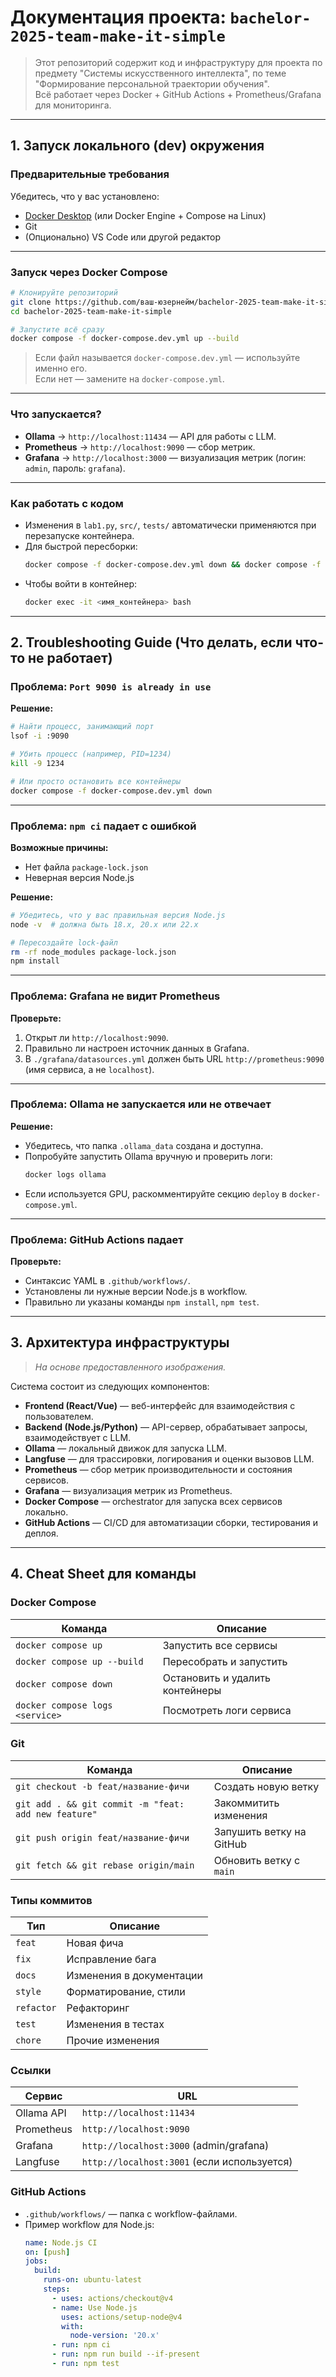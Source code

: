 
# Документация проекта: `bachelor-2025-team-make-it-simple`

> Этот репозиторий содержит код и инфраструктуру для проекта по предмету "Системы искусственного интеллекта", по теме "Формирование персональной траектории обучения".  
> Всё работает через Docker + GitHub Actions + Prometheus/Grafana для мониторинга.

---

## 1. Запуск локального (dev) окружения

### Предварительные требования

Убедитесь, что у вас установлено:

- [Docker Desktop](https://www.docker.com/products/docker-desktop/) (или Docker Engine + Compose на Linux)
- Git
- (Опционально) VS Code или другой редактор

---

### Запуск через Docker Compose

```bash
# Клонируйте репозиторий
git clone https://github.com/ваш-юзернейм/bachelor-2025-team-make-it-simple.git
cd bachelor-2025-team-make-it-simple

# Запустите всё сразу
docker compose -f docker-compose.dev.yml up --build
```

> Если файл называется `docker-compose.dev.yml` — используйте именно его.  
> Если нет — замените на `docker-compose.yml`.

---

### Что запускается?

- **Ollama** → `http://localhost:11434` — API для работы с LLM.
- **Prometheus** → `http://localhost:9090` — сбор метрик.
- **Grafana** → `http://localhost:3000` — визуализация метрик (логин: `admin`, пароль: `grafana`).

---

### Как работать с кодом

- Изменения в `lab1.py`, `src/`, `tests/` автоматически применяются при перезапуске контейнера.
- Для быстрой пересборки:
  ```bash
  docker compose -f docker-compose.dev.yml down && docker compose -f docker-compose.dev.yml up --build
  ```
- Чтобы войти в контейнер:
  ```bash
  docker exec -it <имя_контейнера> bash
  ```

---

## 2. Troubleshooting Guide (Что делать, если что-то не работает)

### Проблема: `Port 9090 is already in use`

**Решение:**

```bash
# Найти процесс, занимающий порт
lsof -i :9090

# Убить процесс (например, PID=1234)
kill -9 1234

# Или просто остановить все контейнеры
docker compose -f docker-compose.dev.yml down
```

---

### Проблема: `npm ci` падает с ошибкой

**Возможные причины:**

- Нет файла `package-lock.json`
- Неверная версия Node.js

**Решение:**

```bash
# Убедитесь, что у вас правильная версия Node.js
node -v  # должна быть 18.x, 20.x или 22.x

# Пересоздайте lock-файл
rm -rf node_modules package-lock.json
npm install
```

---

### Проблема: Grafana не видит Prometheus

**Проверьте:**

1. Открыт ли `http://localhost:9090`.
2. Правильно ли настроен источник данных в Grafana.
3. В `./grafana/datasources.yml` должен быть URL `http://prometheus:9090` (имя сервиса, а не `localhost`).

---

### Проблема: Ollama не запускается или не отвечает

**Решение:**

- Убедитесь, что папка `.ollama_data` создана и доступна.
- Попробуйте запустить Ollama вручную и проверить логи:
  ```bash
  docker logs ollama
  ```
- Если используется GPU, раскомментируйте секцию `deploy` в `docker-compose.yml`.

---

### Проблема: GitHub Actions падает

**Проверьте:**

- Синтаксис YAML в `.github/workflows/`.
- Установлены ли нужные версии Node.js в workflow.
- Правильно ли указаны команды `npm install`, `npm test`.

---

## 3. Архитектура инфраструктуры

> *На основе предоставленного изображения.*

Система состоит из следующих компонентов:

- **Frontend (React/Vue)** — веб-интерфейс для взаимодействия с пользователем.
- **Backend (Node.js/Python)** — API-сервер, обрабатывает запросы, взаимодействует с LLM.
- **Ollama** — локальный движок для запуска LLM.
- **Langfuse** — для трассировки, логирования и оценки вызовов LLM.
- **Prometheus** — сбор метрик производительности и состояния сервисов.
- **Grafana** — визуализация метрик из Prometheus.
- **Docker Compose** — orchestrator для запуска всех сервисов локально.
- **GitHub Actions** — CI/CD для автоматизации сборки, тестирования и деплоя.

---

## 4. Cheat Sheet для команды

### Docker Compose

| Команда | Описание |
|--------|----------|
| `docker compose up` | Запустить все сервисы |
| `docker compose up --build` | Пересобрать и запустить |
| `docker compose down` | Остановить и удалить контейнеры |
| `docker compose logs <service>` | Посмотреть логи сервиса |

### Git

| Команда | Описание |
|--------|----------|
| `git checkout -b feat/название-фичи` | Создать новую ветку |
| `git add . && git commit -m "feat: add new feature"` | Закоммитить изменения |
| `git push origin feat/название-фичи` | Запушить ветку на GitHub |
| `git fetch && git rebase origin/main` | Обновить ветку с `main` |

### Типы коммитов

| Тип | Описание |
|-----|----------|
| `feat` | Новая фича |
| `fix` | Исправление бага |
| `docs` | Изменения в документации |
| `style` | Форматирование, стили |
| `refactor` | Рефакторинг |
| `test` | Изменения в тестах |
| `chore` | Прочие изменения |

### Ссылки

| Сервис | URL |
|--------|-----|
| Ollama API | `http://localhost:11434` |
| Prometheus | `http://localhost:9090` |
| Grafana | `http://localhost:3000` (admin/grafana) |
| Langfuse | `http://localhost:3001` (если используется) |

### GitHub Actions

- `.github/workflows/` — папка с workflow-файлами.
- Пример workflow для Node.js:
  ```yaml
  name: Node.js CI
  on: [push]
  jobs:
    build:
      runs-on: ubuntu-latest
      steps:
        - uses: actions/checkout@v4
        - name: Use Node.js
          uses: actions/setup-node@v4
          with:
            node-version: '20.x'
        - run: npm ci
        - run: npm run build --if-present
        - run: npm test
  ```
